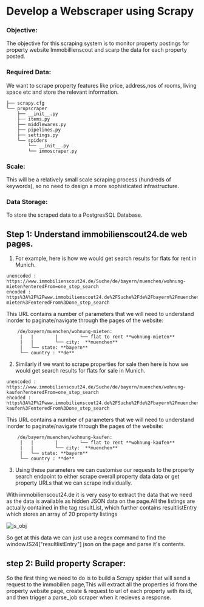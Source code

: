 # Develop a Webscraper using Scrapy
### Objective: 
The objective for this scraping system is to monitor property postings for property website Immobillienscout and scarp the data for each property posted.
### Required Data: 
We want to scrape property features like price, address,nos of rooms, living space etc and store the relevant information.

````
├── scrapy.cfg
└── propscraper
    ├── __init__.py
    ├── items.py
    ├── middlewares.py
    ├── pipelines.py
    ├── settings.py
    └── spiders
        └── __init__.py
        └── immoscraper.py
````
### Scale: 
This will be a relatively small scale scraping process (hundreds of keywords), so no need to design a more sophisticated infrastructure.
### Data Storage: 
To store the scraped data to a PostgresSQL Database.
## Step 1: Understand immobilienscout24.de web pages.
1. For example, here is how we would get search results for flats for rent in Munich.
````
unencoded : https://www.immobilienscout24.de/Suche/de/bayern/muenchen/wohnung-mieten?enteredFrom=one_step_search
encoded : https%3A%2F%2Fwww.immobilienscout24.de%2FSuche%2Fde%2Fbayern%2Fmuenchen%2Fwohnung-mieten%3FenteredFrom%3Done_step_search
````

This URL contains a number of parameters that we will need to understand inorder to paginate/navigate through the pages of the website:
````
    /de/bayern/muenchen/wohnung-mieten: 
     |   |        |        └── flat to rent **wohnung-mieten**
     |   |        └── city:  **muenchen** 
     |   └── state: **bayern**                     
     └── country : **de** 
````  
2. Similarly if we want to scrape properties for sale then here is how we would get search results for flats for sale in Munich.
````
unencoded : https://www.immobilienscout24.de/Suche/de/bayern/muenchen/wohnung-kaufen?enteredFrom=one_step_search
encoded : https%3A%2F%2Fwww.immobilienscout24.de%2FSuche%2Fde%2Fbayern%2Fmuenchen%2Fwohnung-kaufen%3FenteredFrom%3Done_step_search
````

This URL contains a number of parameters that we will need to understand inorder to paginate/navigate through the pages of the website:
````
    /de/bayern/muenchen/wohnung-kaufen: 
     |   |        |        └── flat to rent **wohnung-kaufen**
     |   |        └── city:  **muenchen** 
     |   └── state: **bayern**                     
     └── country : **de** 
````  
3. Using these parameters we can customise our requests to the property search endpoint to either scrape overall property data data or get property URLs that we can scrape individually.

With immobilienscout24.de it is very easy to extract the data that we need as the data is available as hidden JSON data on the page.All the listings are actually contained in the tag resultList, which further contains resultlistEntry which stores an array of 20 property listings

![js_obj](https://github.com/ranjeetha-virdi/web-scraper/assets/81987445/926e002c-1e94-4ad8-a9a5-b3f3608a4bf5)

So get at this data we can just use a regex command to find the window.IS24["resultlistEntry"] json on the page and parse it's contents.

## step 2: Build property Scraper:
So the first thing we need to do is to build a Scrapy spider that will send a request to the immobilien page,This will extract all the properties id from the property website page, create & request to url of each property with its id, and then trigger a parse_job scraper when it recieves a response.


